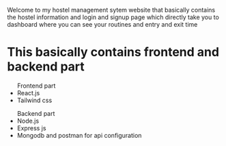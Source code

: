 Welcome to my hostel management sytem website that basically contains the hostel information and login and signup page which directly take you to dashboard where you can see your routines and entry and exit time
<h1>
  This basically contains frontend and backend part
</h1>
<ul>
  Frontend part
  <li>
    React.js
  </li>
  <li>
    Tailwind css
  </li>
</ul>
<ul>
  Backend part
  <li>
    Node.js
  </li>
  <li>
    Express js
  </li>
  <li>
    Mongodb and postman for api configuration
  </li>
</ul>
